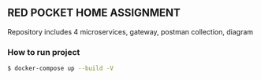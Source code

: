 ## RED POCKET HOME ASSIGNMENT


Repository includes 4 microservices, gateway, postman collection, diagram



### How to run project

```bash
$ docker-compose up --build -V
```
